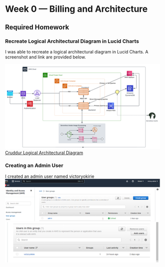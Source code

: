 # Week 0 — Billing and Architecture

## Required Homework

### Recreate Logical Architectural Diagram in Lucid Charts
I was able to recreate a logical architectural diagram in Lucid Charts. A screenshot and link are provided below.

![Cruddur Logical Diagram](assets/cruddur-logical-diagram.png)
[Cruddur Logical Architectural Diagram](https://lucid.app/lucidchart/9d8ea97d-9fef-48f6-814d-0543af819bdc/edit?view_items=S~zx-PTK2ZRR&invitationId=inv_107741c9-980f-4541-bd60-eaccd90a6b72)

### Creating an Admin User
I created an admin user named victoryokirie
![admin-user-group](assets/user-groups.png)
![admin-user](assets/user.png)
